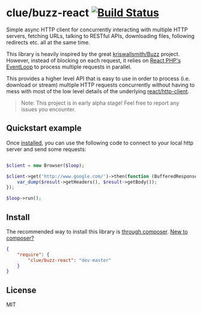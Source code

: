 # clue/buzz-react [![Build Status](https://travis-ci.org/clue/reactphp-buzz.png?branch=master)](https://travis-ci.org/clue/reactphp-buzz)

Simple async HTTP client for concurrently interacting with multiple HTTP servers,
fetching URLs, talking to RESTful APIs, downloading files, following redirects
etc. all at the same time.

This library is heavily inspired by the great
[kriswallsmith/Buzz](https://github.com/kriswallsmith/Buzz)
project. However, instead of blocking on each request, it relies on
[React PHP's EventLoop](https://gitub.com/reactphp/event-loop) to process
multiple requests in parallel.

This provides a higher level API that is easy to use in order to process
(i.e. download or stream) multiple HTTP requests concurrently without having to
mess with most of the low level details of the underlying
[react/http-client](https://gitub.com/reactphp/http-client).

> Note: This project is in early alpha stage! Feel free to report any issues you encounter.

## Quickstart example

Once [installed](#install), you can use the following code to connect to your
local http server and send some requests:

```php

$client = new Browser($loop);

$client->get('http://www.google.com/')->then(function (BufferedResponse $result) {
    var_dump($result->getHeaders(), $result->getBody());
});

$loop->run();
```

## Install

The recommended way to install this library is [through composer](http://getcomposer.org). [New to composer?](http://getcomposer.org/doc/00-intro.md)

```JSON
{
    "require": {
        "clue/buzz-react": "dev-master"
    }
}
```

## License

MIT
